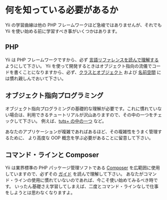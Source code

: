 # 何を知っている必要があるか

Yii の学習曲線は他の PHP フレームワークほど急峻ではありませんが、それでも Yii を使い始める前に学習すべき事がいくつかはあります。

## PHP

Yii は PHP フレームワークですから、必ず [言語リファレンスを読んで理解する](https://www.php.net/manual/ja/langref.php) ようにして下さい。
Yii を使って開発するときはオブジェクト指向の流儀でコードを書くことになりますから、必ず、[クラスとオブジェクト](https://www.php.net/manual/ja/language.oop5.basic.php) および [名前空間](https://www.php.net/manual/ja/language.namespaces.php) には慣れ親しんでおいて下さい。

## オブジェクト指向プログラミング

オブジェクト指向プログラミングの基礎的な理解が必要です。これに慣れていない場合は、利用できるチュートリアルが沢山ありますので、その中の一つをチェックして下さい。
例えば、[tuts+ の中の一つ](https://code.tutsplus.com/tutorials/object-oriented-php-for-beginners--net-12762) など。

あなたのアプリケーションが複雑であればあるほど、その複雑性をうまく管理するために、
より高度な OOP 概念を学ぶ必要があることに留意して下さい。

## コマンド・ラインと Composer

Yii は業界標準の PHP パッケージ管理ソフトである [Composer](https://getcomposer.org/) を広範囲に使用していますので、必ずその [ガイド](https://getcomposer.org/doc/01-basic-usage.md) を読んで理解して下さい。
あなたがコマンド・ラインの使用に慣れていないのであれば、今こそ使い始めてみるべき時です。
いったん基礎さえ学習してしまえば、二度とコマンド・ラインなしで仕事をしようとは思わなくなりますよ。

